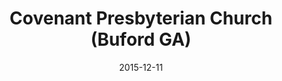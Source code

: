 ---
date: &id001 2015-12-11
end_date: null
location:
  address: 1420 Rock Springs Road
  city: Buford
  state: GA
minister:
- end: null
  name: Christopher B. Strevel, Sr.
  start: 2015-01-01
  type: Pastor
ministers:
- Christopher B. Strevel, Sr.
name: Covenant Presbyterian Church
names:
- end: null
  name: Covenant Presbyterian Church
  start: 2015-12-11
origination_date: *id001
raw_data: "GA  Buford\n\nCovenant Presbyterian Church (December 11, 2015\u2013 )\n\
  (received from the Reformed Presbyterian Church in the U.S.)\n1420 Rock Springs\
  \ Road\nPastor: Christopher B. Strevel, Sr., 2015\u2013"
received_from:
- Reformed Presbyterian Church in the U.S.
states:
- GA
status:
  active: true
  end_date: null
  reason: null
  received_from: null
  withdrawal_to: null
title: Covenant Presbyterian Church (Buford GA)
year_established:
- 2015

---
